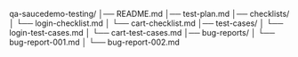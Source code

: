 qa-saucedemo-testing/
│── README.md
│── test-plan.md
│── checklists/
│    └── login-checklist.md
│    └── cart-checklist.md
│── test-cases/
│    └── login-test-cases.md
│    └── cart-test-cases.md
│── bug-reports/
│    └── bug-report-001.md
│    └── bug-report-002.md
